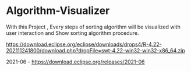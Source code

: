 # Algorithm-Visualizer
With this Project , Every steps of sorting algorithm will be visualized with user interaction and Show sorting algorithm procedure. 



https://download.eclipse.org/eclipse/downloads/drops4/R-4.22-202111241800/download.php?dropFile=swt-4.22-win32-win32-x86_64.zip


2021-06 - https://download.eclipse.org/releases/2021-06
